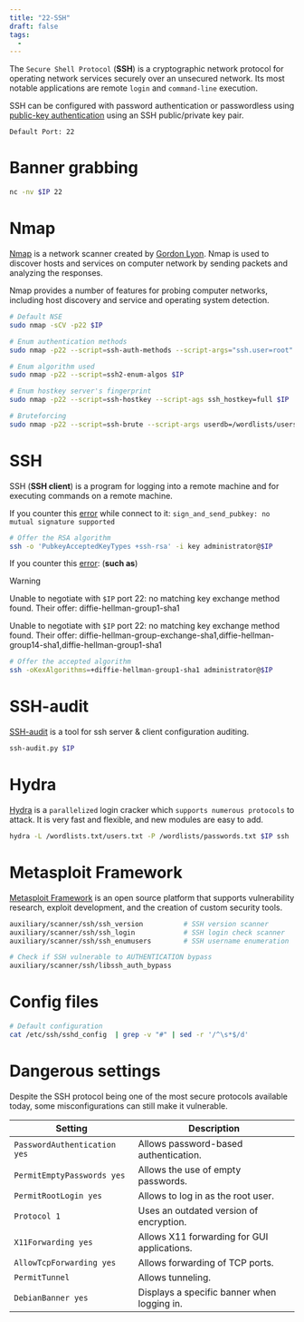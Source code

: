 ```yaml
---
title: "22-SSH"
draft: false
tags:
  - 
---
```

The `Secure Shell Protocol` (**SSH**) is a cryptographic network protocol for operating network services securely over an unsecured network. Its most notable applications are remote `login` and `command-line` execution.

SSH can be configured with password authentication or passwordless using [public-key authentication](https://serverpilot.io/docs/how-to-use-ssh-public-key-authentication/) using an SSH public/private key pair.

`Default Port: 22`

# Banner grabbing
```bash
nc -nv $IP 22
```

# Nmap
[Nmap](https://nmap.org/) is a network scanner created by [Gordon Lyon](https://en.wikipedia.org/wiki/Gordon_Lyon). Nmap is used to discover hosts and services on computer network by sending packets and analyzing the responses.

Nmap provides a number of features for probing computer networks, including host discovery and service and operating system detection.

```bash
# Default NSE
sudo nmap -sCV -p22 $IP

# Enum authentication methods
sudo nmap -p22 --script=ssh-auth-methods --script-args="ssh.user=root" $IP

# Enum algorithm used
sudo nmap -p22 --script=ssh2-enum-algos $IP

# Enum hostkey server's fingerprint
sudo nmap -p22 --script=ssh-hostkey --script-ags ssh_hostkey=full $IP

# Bruteforcing
sudo nmap -p22 --script=ssh-brute --script-args userdb=/wordlists/users.txt $IP
```

# SSH
SSH (**SSH client**) is a program for logging into a remote machine and for executing commands on a remote machine.

If you counter this [error](https://transang.me/ssh-handshake-is-rejected-with-no-mutual-signature-algorithm-error/) while connect to it: `sign_and_send_pubkey: no mutual signature supported`
```bash
# Offer the RSA algorithm
ssh -o 'PubkeyAcceptedKeyTypes +ssh-rsa' -i key administrator@$IP
```

If you counter this [error](https://www.infosecmatter.com/solution-for-ssh-unable-to-negotiate-errors/): (**such as**)
> [!warning]
> Unable to negotiate with `$IP` port 22: no matching key exchange method found. Their offer: diffie-hellman-group1-sha1
> 
> Unable to negotiate with `$IP` port 22: no matching key exchange method found. Their offer: diffie-hellman-group-exchange-sha1,diffie-hellman-group14-sha1,diffie-hellman-group1-sha1

```bash
# Offer the accepted algorithm
ssh -oKexAlgorithms=+diffie-hellman-group1-sha1 administrator@$IP
```

# SSH-audit
[SSH-audit](https://github.com/jtesta/ssh-audit) is a tool for ssh server & client configuration auditing.
```bash
ssh-audit.py $IP
```

# Hydra
[Hydra](https://github.com/vanhauser-thc/thc-hydra) is a `parallelized` login cracker which `supports numerous protocols` to attack. It is very fast and flexible, and new modules are easy to add.

```bash
hydra -L /wordlists.txt/users.txt -P /wordlists/passwords.txt $IP ssh
```

# Metasploit Framework
[Metasploit Framework](https://github.com/rapid7/metasploit-framework) is an open source platform that supports vulnerability research, exploit development, and the creation of custom security tools.

```bash
auxiliary/scanner/ssh/ssh_version          # SSH version scanner
auxiliary/scanner/ssh/ssh_login            # SSH login check scanner
auxiliary/scanner/ssh/ssh_enumusers        # SSH username enumeration

# Check if SSH vulnerable to AUTHENTICATION bypass
auxiliary/scanner/ssh/libssh_auth_bypass
```

# Config files
```bash
# Default configuration
cat /etc/ssh/sshd_config  | grep -v "#" | sed -r '/^\s*$/d'
```

# Dangerous settings
Despite the SSH protocol being one of the most secure protocols available today, some misconfigurations can still make it vulnerable.

| Setting                      | Description                                 |
| ---------------------------- | ------------------------------------------- |
| `PasswordAuthentication yes` | Allows password-based authentication.       |
| `PermitEmptyPasswords yes`   | Allows the use of empty passwords.          |
| `PermitRootLogin yes`        | Allows to log in as the root user.          |
| `Protocol 1`                 | Uses an outdated version of encryption.     |
| `X11Forwarding yes`          | Allows X11 forwarding for GUI applications. |
| `AllowTcpForwarding yes`     | Allows forwarding of TCP ports.             |
| `PermitTunnel`               | Allows tunneling.                           |
| `DebianBanner yes`           | Displays a specific banner when logging in. |
